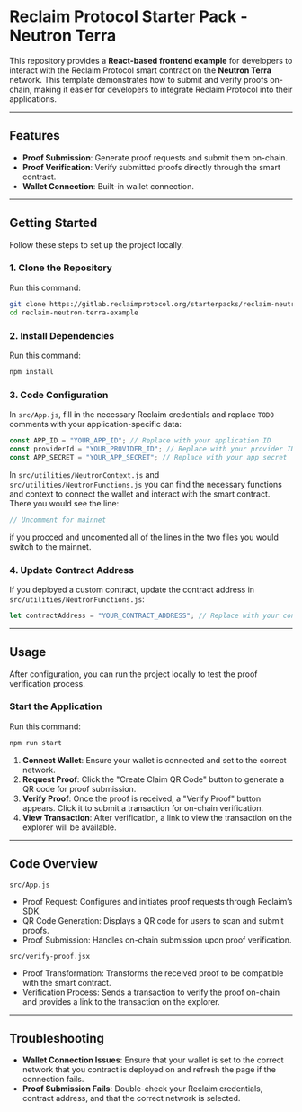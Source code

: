 # Reclaim Protocol Starter Pack - Neutron Terra

This repository provides a **React-based frontend example** for developers to interact with the Reclaim Protocol smart contract on the **Neutron Terra** network. This template demonstrates how to submit and verify proofs on-chain, making it easier for developers to integrate Reclaim Protocol into their applications.

---

## Features

- **Proof Submission**: Generate proof requests and submit them on-chain.
- **Proof Verification**: Verify submitted proofs directly through the smart contract.
- **Wallet Connection**: Built-in wallet connection.

---

## Getting Started

Follow these steps to set up the project locally.

### 1. Clone the Repository

Run this command:
```bash
git clone https://gitlab.reclaimprotocol.org/starterpacks/reclaim-neutron-terra-example.git
cd reclaim-neutron-terra-example
```
### 2. Install Dependencies

Run this command:
```bash
npm install
```
### 3. Code Configuration

In `src/App.js`, fill in the necessary Reclaim credentials and replace `TODO` comments with your application-specific data:

```javascript
const APP_ID = "YOUR_APP_ID"; // Replace with your application ID
const providerId = "YOUR_PROVIDER_ID"; // Replace with your provider ID
const APP_SECRET = "YOUR_APP_SECRET"; // Replace with your app secret
```


In `src/utilities/NeutronContext.js` and `src/utilities/NeutronFunctions.js` you can find the necessary functions and context to connect the wallet and interact with the smart contract. There you would see the line:
```javascript
// Uncomment for mainnet
```
if you procced and uncomented all of the lines in the two files you would switch to the mainnet.

### 4. Update Contract Address

If you deployed a custom contract, update the contract address in `src/utilities/NeutronFunctions.js`:

```javascript
let contractAddress = "YOUR_CONTRACT_ADDRESS"; // Replace with your contract address
```


---

## Usage

After configuration, you can run the project locally to test the proof verification process.

### Start the Application

Run this command:
```bash
npm run start
```
1. **Connect Wallet**: Ensure your wallet is connected and set to the correct network.
2. **Request Proof**: Click the "Create Claim QR Code" button to generate a QR code for proof submission.
3. **Verify Proof**: Once the proof is received, a "Verify Proof" button appears. Click it to submit a transaction for on-chain verification.
4. **View Transaction**: After verification, a link to view the transaction on the explorer will be available.

---

## Code Overview

`src/App.js`

- Proof Request: Configures and initiates proof requests through Reclaim’s SDK.
- QR Code Generation: Displays a QR code for users to scan and submit proofs.
- Proof Submission: Handles on-chain submission upon proof verification.

`src/verify-proof.jsx`

- Proof Transformation: Transforms the received proof to be compatible with the smart contract.
- Verification Process: Sends a transaction to verify the proof on-chain and provides a link to the transaction on the explorer.

---

## Troubleshooting

- **Wallet Connection Issues**: Ensure that your wallet is set to the correct network that you contract is deployed on and refresh the page if the connection fails.
- **Proof Submission Fails**: Double-check your Reclaim credentials, contract address, and that the correct network is selected.